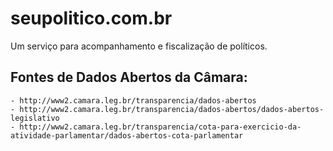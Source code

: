 # seupolitico.com.br
Um serviço para acompanhamento e fiscalização de políticos.

## Fontes de Dados Abertos da Câmara:

	- http://www2.camara.leg.br/transparencia/dados-abertos
	- http://www2.camara.leg.br/transparencia/dados-abertos/dados-abertos-legislativo
	- http://www2.camara.leg.br/transparencia/cota-para-exercicio-da-atividade-parlamentar/dados-abertos-cota-parlamentar


